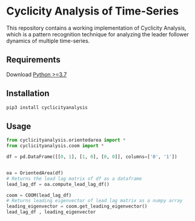 # Cyclicity Analysis of Time-Series
This repository contains a working implementation of Cyclicity Analysis, which is a pattern recognition technique for analyzing the leader follower dynamics of multiple time-series.

## Requirements
Download [Python >=3.7](https://www.python.org/downloads/)

## Installation

```bash
pip3 install cyclicityanalysis
```

## Usage

```python
from cyclicityanalysis.orientedarea import *
from cyclicityanalysis.coom import *

df = pd.DataFrame([[0, 1], [1, 0], [0, 0]], columns=['0', '1'])


oa = OrientedArea(df)
# Returns the lead lag matrix of df as a dataframe
lead_lag_df = oa.compute_lead_lag_df()

coom = COOM(lead_lag_df)
# Returns leading eigenvector of lead lag matrix as a numpy array
leading_eigenvector = coom.get_leading_eigenvector()
lead_lag_df , leading_eigenvector
 ```
